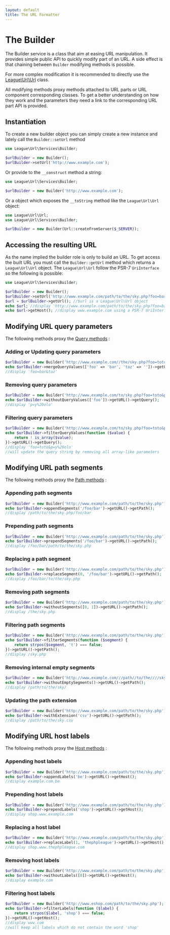 ```yaml
---
layout: default
title: The URL Formatter
---
```


# The Builder

The Builder service is a class that aim at easing URL manipulation. It provides simple public API to quickly modify part of an URL. A side effect is that chaining between `Builder` modifying methods is possible.

For more complex modification it is recommended to directly use the [League\Url\Url](/dev-master/url/manipulation) class.

All modifying methods proxy methods attached to URL parts or URL component corresponding classes. To get a better understanding on how they work and the parameters they need a link to the corresponding URL part API is provided.

## Instantiation

To create a new builder object you can simply create a new instance and lately call the `Builder::setUrl` method

~~~php
use League\Url\Services\Builder;

$urlBuilder = new Builder();
$urlBuilder->setUrl('http://www.example.com');
~~~

Or provide to the `__construct` method a string:

~~~php
use League\Url\Services\Builder;

$urlBuilder = new Builder('http://www.example.com');
~~~

Or a object which exposes the `__toString` method like the `League\Url\Url` object:

~~~php
use League\Url\Url;
use League\Url\Services\Builder;

$urlBuilder = new Builder(Url::createFromServer($_SERVER));
~~~

## Accessing the resulting URL

As the name implied the builder role is only to build an URL. To get access the built URL you must call the `Builder::getUrl` method which returns a `League\Url\Url` object. The `League\Url\Url` follow the PSR-7 `UriInterface` so the following is possible:

~~~php
use League\Url\Services\Builder;

$urlBuilder = new Builder();
$urlBuilder->setUrl('http://www.example.com/path/to/the/sky.php?foo=bar#~typo');
$url = $urlBuilder->getUrl(); //$url is a League\Url\Url object
echo $url; //display 'http://www.example.com/path/to/the/sky.php?foo=bar#~typo'
echo $url->getHost(); //display www.example.com using a PSR-7 UriInterface method
~~~

## Modifying URL query parameters

The following methods proxy the [Query methods](/dev-master/components/query/#modifying-a-query) :

### Adding or Updating query parameters

~~~php
$urlBuilder = new Builder('http://www.example.com//the/sky.php?foo=toto#~typo');
echo $urlBuilder->mergeQueryValues(['foo' => 'bar', 'taz' => ''])->getURL()->getQuery();
//display 'foo=bar&taz'
~~~

### Removing query parameters

~~~php
$urlBuilder = new Builder('http://www.example.com/to/sky.php?foo=toto&p=y+olo#~typo');
echo $urlBuilder->withoutQueryValues(['foo'])->getURL()->getQuery();
//display 'p=y%20olo'
~~~

### Filtering query parameters

~~~php
$urlBuilder = new Builder('http://www.example.com/to/sky.php?foo=toto&p=y+olo#~typo');
echo $urlBuilder->filterQueryValues(function ($value) {
	return ! is_array($value);
})->getURL()->getQuery();
//display 'foo=toto&p=y%20olo'
//will update the query string by removing all array-like parameters
~~~

## Modifying URL path segments

The following methods proxy the [Path methods](/dev-master/components/path/#path-normalization) :

### Appending path segments

~~~php
$urlBuilder = new Builder('http://www.example.com/path/to/the/sky.php');
echo $urlBuilder->appendSegments('/foo/bar')->getURL()->getPath();
//display /path/to/the/sky.php/foo/bar
~~~

### Prepending path segments

~~~php
$urlBuilder = new Builder('http://www.example.com/path/to/the/sky.php');
echo $urlBuilder->prependSegments('/foo/bar')->getURL()->getPath();
//display /foo/bar/path/to/the/sky.php
~~~

### Replacing a path segment

~~~php
$urlBuilder = new Builder('http://www.example.com/path/to/the/sky.php');
echo $urlBuilder->replaceSegment(0, '/foo/bar')->getURL()->getPath();
//display /foo/bar/to/the/sky.php
~~~

### Removing path segments

~~~php
$urlBuilder = new Builder('http://www.example.com/path/to/the/sky.php');
echo $urlBuilder->withoutSegments([0, 1])->getURL()->getPath();
//display /the/sky.php
~~~

### Filtering path segments

~~~php
$urlBuilder = new Builder('http://www.example.com/path/to/the/sky.php');
echo $urlBuilder->filterSegments(function ($segment) {
	return strpos($segment, 't') === false;
})->getURL()->getPath();
//display /sky.php
~~~

### Removing internal empty segments

~~~php
$urlBuilder = new Builder('http://www.example.com///path//to/the////sky//');
echo $urlBuilder->withoutEmptySegments()->getURL()->getPath();
//display /path/to/the/sky/
~~~

### Updating the path extension

~~~php
$urlBuilder = new Builder('http://www.example.com/path/to/the/sky.php');
echo $urlBuilder->withExtension('csv')->getURL()->getPath();
//display /path/to/the/sky.csv
~~~

## Modifying URL host labels

The following methods proxy the [Host methods](/dev-master/components/host/#modifying-the-host) :

### Appending host labels

~~~php
$urlBuilder = new Builder('http://www.example.com/path/to/the/sky.php');
echo $urlBuilder->appendLabels('be')->getURL()->getHost();
//display example.com.be
~~~

### Prepending host labels

~~~php
$urlBuilder = new Builder('http://www.example.com/path/to/the/sky.php');
echo $urlBuilder->prependLabels('shop')->getURL()->getHost();
//display shop.www.example.com
~~~

### Replacing a host label

~~~php
$urlBuilder = new Builder('http://www.example.com/path/to/the/sky.php');
echo $urlBuilder->replaceLabel(1, 'thephpleague')->getURL()->getHost();
//display shop.www.thephpleague.com
~~~

### Removing host labels

~~~php
$urlBuilder = new Builder('http://www.example.com/path/to/the/sky.php');
echo $urlBuilder->withoutLabels([0])->getURL()->getHost();
//display example.com
~~~

### Filtering host labels

~~~php
$urlBuilder = new Builder('http://www.eshop.com/path/to/the/sky.php');
echo $urlBuilder->filterLabels(function ($label) {
	return strpos($label, 'shop') === false;
})->getURL()->getHost();
//display www.com
//will keep all labels which do not contain the word 'shop'
~~~
